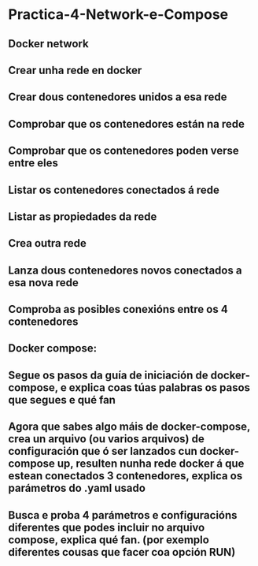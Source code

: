 # Practica-4-Network-e-Compose

## Docker network

## Crear unha rede en docker

## Crear dous contenedores unidos a esa rede

## Comprobar que os contenedores están na rede

## Comprobar que os contenedores poden verse entre eles

## Listar os contenedores conectados á rede

## Listar as propiedades da rede

## Crea outra rede

## Lanza dous contenedores novos conectados a esa nova rede

## Comproba as posibles conexións entre os 4 contenedores

## Docker compose:

## Segue os pasos da guía de iniciación de docker-compose, e explica coas túas palabras os pasos que segues e qué fan

## Agora que sabes algo máis de docker-compose, crea un arquivo (ou varios arquivos) de configuración que ó ser lanzados cun docker-compose up, resulten nunha rede docker á que estean conectados 3 contenedores, explica os parámetros do .yaml usado

## Busca e proba 4 parámetros e configuracións diferentes que podes incluir no arquivo compose, explica qué fan. (por exemplo diferentes cousas que facer coa opción RUN)


